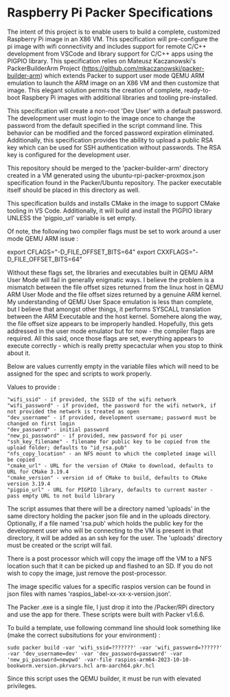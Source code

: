 # Raspberry Pi Packer Specifications
 
The intent of this project is to enable users to build a complete, customized Raspberry Pi image in an X86 VM.  This specification will pre-configure the pi image with wifi connectivity and includes support for remote C/C++ development from VSCode and library support for C/C++ apps using the PIGPIO library.  This specification relies on Mateusz Kaczanowski's PackerBuilderArm Project (https://github.com/mkaczanowski/packer-builder-arm) which extends Packer to support user mode QEMU ARM emulation to launch the ARM image on an X86 VM and then customize that image.  This elegant solution permits the creation of complete, ready-to-boot Raspbery Pi images with additional libraries and tooling pre-installed.

This specification will create a non-root 'Dev User' with a default password.  The development user must login to the image once to change the password from the default specified in the script command line.  This behavior can be modified and the forced password expiration eliminated.  Additionally, this specification provides the ability to upload a public RSA key which can be used for SSH authentication without passwords.  The RSA key is configured for the development user.

This repository should be merged to the 'packer-builder-arm' directory created in a VM generated using the ubuntu-rpi-packer-proxmox.json specification found in the Packer/Ubuntu repository.  The packer executable itself should be placed in this directory as well.

This specification builds and installs CMake in the image to support CMake tooling in VS Code.  Additionally, it will build and install the PIGPIO library UNLESS the 'pigpio_url' variable is set empty.

Of note, the following two compiler flags must be set to work around a user mode QEMU ARM issue :

export CFLAGS="-D_FILE_OFFSET_BITS=64"
export CXXFLAGS="-D_FILE_OFFSET_BITS=64"

Without these flags set, the libraries and executables built in QEMU ARM User Mode will fail in generally enigmatic ways.  I believe the problem is a mismatch between the file offset sizes returned from the linux host in QEMU ARM User Mode and the file offset sizes returned by a genuine ARM kernel.  My understanding of QEMU User Space emulation is less than complete, but I believe that amongst other things, it performs SYSCALL translation between the ARM Executable and the host kernel.  Somehere along the way, the file offset size appears to be improperly handled.  Hopefully, this gets addressed in the user mode emulator but for now - the compiler flags are required.  All this said, once those flags are set, everything appears to execute correctly - which is really pretty specactular when you stop to think about it.

Below are values currently empty in the variable files which will need to be assigned for the spec and scripts to work properly.

Values to provide :

    "wifi_ssid" - if provided, the SSID of the wifi network
    "wifi_password" - if provided, the password for the wifi network, if not provided the network is treated as open
    "dev_username" - if provided, development username; password must be changed on first login
    "dev_password" - initial password
    "new_pi_password" - if provided, new password for pi user
    "ssh_key_filename" - filename for public key to be copied from the upload folder; defaults to "id_rsa.pub"
    "nfs_copy_location" - an NFS mount to which the completed image will be copied
    "cmake_url" - URL for the version of CMake to download, defaults to URL for CMake 3.19.4
    "cmake_version" - version id of CMake to build, defaults to CMake version 3.19.4
    "pigpio_url" - URL for PIGPIO library, defaults to current master - pass empty URL to not build library

The script assumes that there will be a directory named 'uploads' in the same directory holding the packer json file and in the uploads directory.  Optionally,
if a file named 'rsa.pub' which holds the public key for the development user who will be connecting to the VM is present in that directory, it will be
added as an ssh key for the user.  The 'uploads' directory must be created or the script will fail.

There is a post processor which will copy the image off the VM to a NFS location such that it can be picked up and flashed to an SD.  If you do not wish to copy the image, just remove the post-processor.

The image specific values for a specific raspios version can be found in json files with names 'raspios_label-xx-xx-x-version.json'.

The Packer .exe is a single file, I just drop it into the /Packer/RPi directory and use the app for there.  These scripts were built with Packer v1.6.6.

To build a template, use following command line should look something like (make the correct subsitutions for your environment) :

~~~
sudo packer build -var 'wifi_ssid=???????' -var 'wifi_password=??????' -var 'dev_username=dev' -var 'dev_password=password' -var 'new_pi_password=newpwd' -var-file raspios-arm64-2023-10-10-bookworm.version.pkrvars.hcl arm-aarch64.pkr.hcl
~~~

Since this script uses the QEMU builder, it must be run with elevated privileges.

